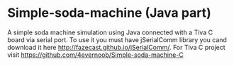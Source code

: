 # Simple-soda-machine (Java part)
A simple soda machine simulation using Java connected with a  Tiva C board via  serial port.
To use it you must have jSerialComm  library  you cand download it here http://fazecast.github.io/jSerialComm/.
For Tiva C project visit https://github.com/4evernoob/Simple-soda-machine-C

